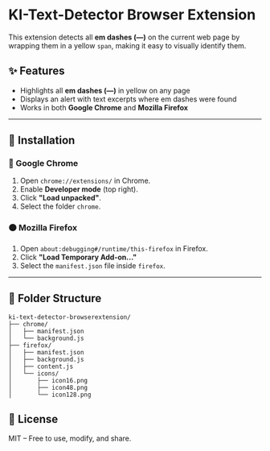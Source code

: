 # KI-Text-Detector Browser Extension

This extension detects all **em dashes (—)** on the current web page by wrapping them in a yellow `span`, making it easy to visually identify them.

## ✨ Features

- Highlights all **em dashes (—)** in yellow on any page
- Displays an alert with text excerpts where em dashes were found
- Works in both **Google Chrome** and **Mozilla Firefox**

---

## 🧩 Installation

### 🔵 Google Chrome

1. Open `chrome://extensions/` in Chrome.
2. Enable **Developer mode** (top right).
3. Click **"Load unpacked"**.
4. Select the folder `chrome`.

### 🟠 Mozilla Firefox

1. Open `about:debugging#/runtime/this-firefox` in Firefox.
2. Click **"Load Temporary Add-on..."**
3. Select the `manifest.json` file inside `firefox`.

---

## 📁 Folder Structure

```
ki-text-detector-browserextension/
├── chrome/
│   ├── manifest.json
│   └── background.js
├── firefox/
│   ├── manifest.json
│   ├── background.js
│   ├── content.js
│   └── icons/
│       ├── icon16.png
│       ├── icon48.png
│       └── icon128.png
```

## 📝 License

MIT – Free to use, modify, and share.
